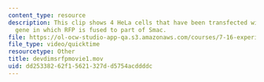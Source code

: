 ```yaml
---
content_type: resource
description: This clip shows 4 HeLa cells that have been transfected with a reporter
  gene in which RFP is fused to part of Smac.
file: https://ol-ocw-studio-app-qa.s3.amazonaws.com/courses/7-16-experimental-molecular-biology-biotechnology-ii-spring-2005/dd25338262f15621327dd5754acddddc_devdimsrfpmovie1.mov
file_type: video/quicktime
resourcetype: Other
title: devdimsrfpmovie1.mov
uid: dd253382-62f1-5621-327d-d5754acddddc
---
```

